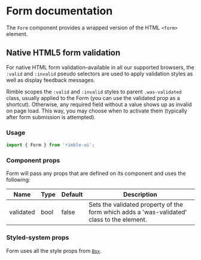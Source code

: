 # Form documentation

The `Form` component provides a wrapped version of the HTML `<form>` element.

## Native HTML5 form validation

For native HTML form validation–available in all our supported browsers, the `:valid` and `:invalid` pseudo selectors are used to apply validation styles as well as display feedback messages.

Rimble scopes the `:valid` and `:invalid` styles to parent `.was-validated` class, usually applied to the Form (you can use the validated prop as a shortcut). Otherwise, any required field without a value shows up as invalid on page load. This way, you may choose when to activate them (typically after form submission is attempted).

### Usage

```jsx
import { Form } from 'rimble-ui';
```

<!-- STORY -->

### Component props

Form will pass any props that are defined on its component and uses the following:

| Name      | Type | Default | Description                                                                                |
| --------- | ---- | ------- | ------------------------------------------------------------------------------------------ |
| validated | bool | false   | Sets the validated property of the form which adds a 'was-validated' class to the element. |

### Styled-system props

Form uses all the style props from [`Box`](https://consensys.github.io/rimble-ui/?path=/story/components-layout-box--documentation).
